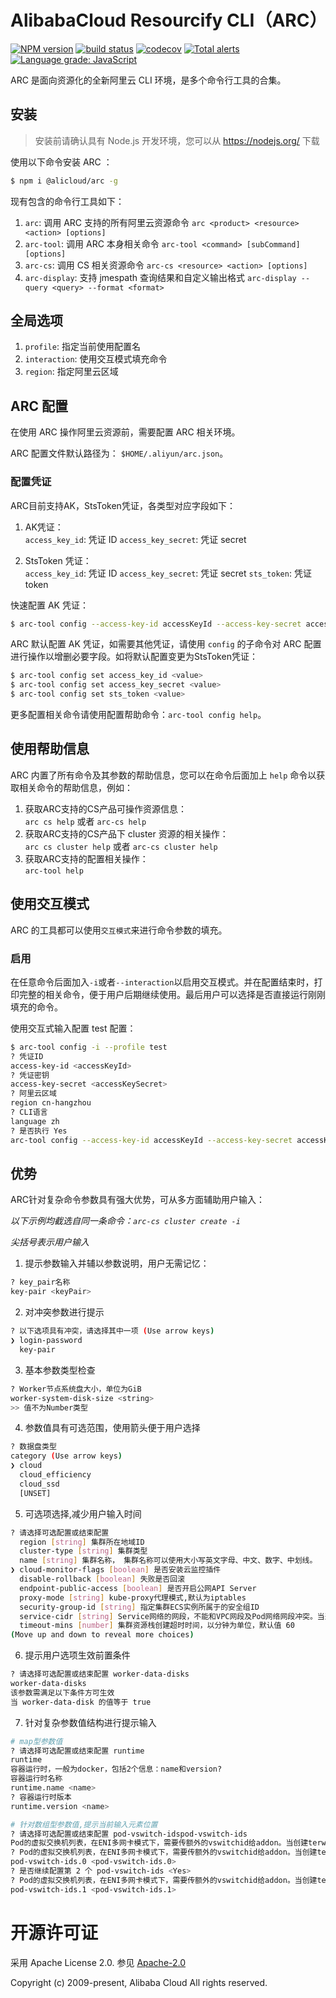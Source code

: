 # AlibabaCloud Resourcify CLI（ARC）

[![NPM version][npm-image]][npm-url]
[![build status][travis-image]][travis-url]
[![codecov][cov-image]][cov-url]
[![Total alerts][alerts-image]][alerts-url]
[![Language grade: JavaScript][grade-image]][grade-url]

[npm-image]: https://img.shields.io/npm/v/@alicloud/arc.svg?style=flat-square
[npm-url]: https://npmjs.org/package/@alicloud/arc
[travis-image]: https://img.shields.io/travis/aliyun/alibabacloud-resourcify-cli/master.svg?style=flat-square
[travis-url]: https://travis-ci.com/aliyun/alibabacloud-resourcify-cli
[cov-image]: https://codecov.io/gh/aliyun/alibabacloud-resourcify-cli/branch/master/graph/badge.svg
[cov-url]: https://codecov.io/gh/aliyun/alibabacloud-resourcify-cli
[alerts-image]:https://img.shields.io/lgtm/alerts/g/aliyun/alibabacloud-resourcify-cli.svg?logo=lgtm&logoWidth=18
[alerts-url]:https://lgtm.com/projects/g/aliyun/alibabacloud-resourcify-cli/alerts/
[grade-image]:https://img.shields.io/lgtm/grade/javascript/g/aliyun/alibabacloud-resourcify-cli.svg?logo=lgtm&logoWidth=18
[grade-url]:https://lgtm.com/projects/g/aliyun/alibabacloud-resourcify-cli/context:javascript

ARC 是面向资源化的全新阿里云 CLI 环境，是多个命令行工具的合集。

## 安装

> 安装前请确认具有 Node.js 开发环境，您可以从 https://nodejs.org/ 下载

使用以下命令安装 ARC ：

```sh
$ npm i @alicloud/arc -g
```

现有包含的命令行工具如下：

1. `arc`: 调用 ARC 支持的所有阿里云资源命令
`arc <product> <resource> <action> [options]`
2. `arc-tool`: 调用 ARC 本身相关命令
`arc-tool <command> [subCommand] [options]`
3. `arc-cs`: 调用 CS 相关资源命令
`arc-cs <resource> <action> [options]`
4. `arc-display`: 支持 jmespath 查询结果和自定义输出格式
`arc-display --query <query> --format <format>`

## 全局选项

1. `profile`: 指定当前使用配置名
2. `interaction`: 使用交互模式填充命令
3. `region`: 指定阿里云区域

## ARC 配置

在使用 ARC 操作阿里云资源前，需要配置 ARC 相关环境。

ARC 配置文件默认路径为： `$HOME/.aliyun/arc.json`。

### 配置凭证

ARC目前支持AK，StsToken凭证，各类型对应字段如下：

1. AK凭证：  
`access_key_id`: 凭证 ID
`access_key_secret`: 凭证 secret

2. StsToken 凭证：  
`access_key_id`: 凭证 ID
`access_key_secret`: 凭证 secret
`sts_token`: 凭证 token

快速配置 AK 凭证：

```sh
$ arc-tool config --access-key-id accessKeyId --access-key-secret accessKeySecret --region region
```

ARC 默认配置 AK 凭证，如需要其他凭证，请使用 `config` 的子命令对 ARC 配置进行操作以增删必要字段。如将默认配置变更为StsToken凭证：

```sh
$ arc-tool config set access_key_id <value>
$ arc-tool config set access_key_secret <value>
$ arc-tool config set sts_token <value>
```

更多配置相关命令请使用配置帮助命令：`arc-tool config help`。

## 使用帮助信息

ARC 内置了所有命令及其参数的帮助信息，您可以在命令后面加上 `help` 命令以获取相关命令的帮助信息，例如：
1. 获取ARC支持的CS产品可操作资源信息：  
`arc cs help` 或者 `arc-cs help`
2. 获取ARC支持的CS产品下 cluster 资源的相关操作：  
`arc cs cluster help` 或者 `arc-cs cluster help`
3. 获取ARC支持的配置相关操作：  
`arc-tool help`

## 使用交互模式

ARC 的工具都可以使用`交互模式`来进行命令参数的填充。

### 启用

在任意命令后面加入`-i`或者`--interaction`以启用交互模式。并在配置结束时，打印完整的相关命令，便于用户后期继续使用。最后用户可以选择是否直接运行刚刚填充的命令。

使用交互式输入配置 test 配置：

```sh
$ arc-tool config -i --profile test
? 凭证ID
access-key-id <accessKeyId>
? 凭证密钥
access-key-secret <accessKeySecret>
? 阿里云区域
region cn-hangzhou
? CLI语言
language zh
? 是否执行 Yes
arc-tool config --access-key-id accessKeyId --access-key-secret accessKeySecret --region cn-hangzhou --language zh
```

## 优势

ARC针对复杂命令参数具有强大优势，可从多方面辅助用户输入：

*以下示例均截选自同一条命令：`arc-cs cluster create -i`*

*尖括号表示用户输入*

1. 提示参数输入并辅以参数说明，用户无需记忆：

```sh
? key_pair名称
key-pair <keyPair>
```

2. 对冲突参数进行提示
```sh
? 以下选项具有冲突，请选择其中一项 (Use arrow keys)
❯ login-password 
  key-pair 
```

3. 基本参数类型检查

```sh
? Worker节点系统盘大小，单位为GiB
worker-system-disk-size <string>
>> 值不为Number类型
```

4. 参数值具有可选范围，使用箭头便于用户选择


```sh
? 数据盘类型
category (Use arrow keys)
❯ cloud 
  cloud_efficiency 
  cloud_ssd 
  [UNSET] 
```

5. 可选项选择,减少用户输入时间

```sh
? 请选择可选配置或结束配置 
  region [string] 集群所在地域ID 
  cluster-type [string] 集群类型 
  name [string] 集群名称， 集群名称可以使用大小写英文字母、中文、数字、中划线。 
❯ cloud-monitor-flags [boolean] 是否安装云监控插件 
  disable-rollback [boolean] 失败是否回滚 
  endpoint-public-access [boolean] 是否开启公网API Server 
  proxy-mode [string] kube-proxy代理模式,默认为iptables 
  security-group-id [string] 指定集群ECS实例所属于的安全组ID 
  service-cidr [string] Service网络的网段，不能和VPC网段及Pod网络网段冲突。当选择系统自动创建VPC时，默认使用172.19.0.0/20网段 
  timeout-mins [number] 集群资源栈创建超时时间，以分钟为单位，默认值 60 
(Move up and down to reveal more choices)
```

6. 提示用户选项生效前置条件

```sh
? 请选择可选配置或结束配置 worker-data-disks
worker-data-disks
该参数需满足以下条件方可生效
当 worker-data-disk 的值等于 true
```

7. 针对复杂参数值结构进行提示输入

```sh
# map型参数值
? 请选择可选配置或结束配置 runtime
runtime
容器运行时，一般为docker，包括2个信息：name和version? 
容器运行时名称
runtime.name <name>
? 容器运行时版本
runtime.version <name>

# 针对数组型参数值,提示当前输入元素位置
? 请选择可选配置或结束配置 pod-vswitch-idspod-vswitch-ids
Pod的虚拟交换机列表，在ENI多网卡模式下，需要传额外的vswitchid给addon。当创建terway网络类型的集群时，该字段为必填。
? Pod的虚拟交换机列表，在ENI多网卡模式下，需要传额外的vswitchid给addon。当创建terway网络类型的集群时，该字段为必填。
pod-vswitch-ids.0 <pod-vswitch-ids.0>
? 是否继续配置第 2 个 pod-vswitch-ids <Yes> 
? Pod的虚拟交换机列表，在ENI多网卡模式下，需要传额外的vswitchid给addon。当创建terway网络类型的集群时，该字段为必填。
pod-vswitch-ids.1 <pod-vswitch-ids.1>
```

# 开源许可证

采用 Apache License 2.0. 参见 [Apache-2.0](/LICENSE)

Copyright (c) 2009-present, Alibaba Cloud All rights reserved.
